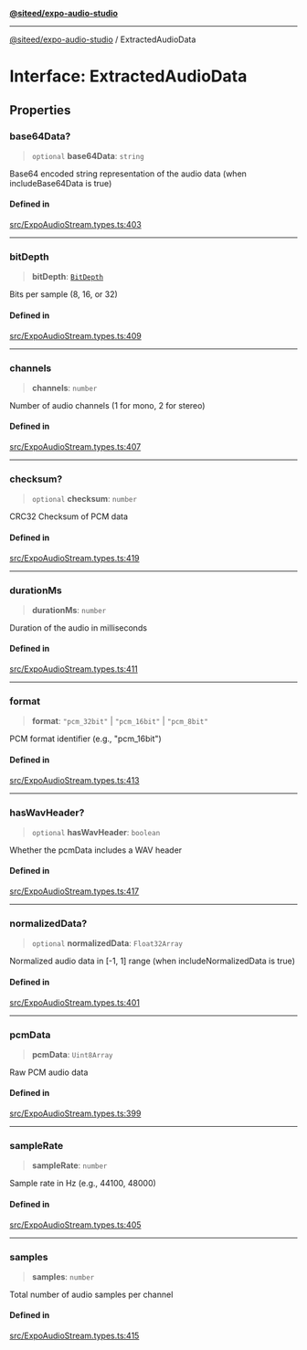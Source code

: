 [**@siteed/expo-audio-studio**](../README.md)

***

[@siteed/expo-audio-studio](../README.md) / ExtractedAudioData

# Interface: ExtractedAudioData

## Properties

### base64Data?

> `optional` **base64Data**: `string`

Base64 encoded string representation of the audio data (when includeBase64Data is true)

#### Defined in

[src/ExpoAudioStream.types.ts:403](https://github.com/deeeed/expo-audio-stream/blob/848d80f7012b7408a6d37c824016aa00b78322ac/packages/expo-audio-studio/src/ExpoAudioStream.types.ts#L403)

***

### bitDepth

> **bitDepth**: [`BitDepth`](../type-aliases/BitDepth.md)

Bits per sample (8, 16, or 32)

#### Defined in

[src/ExpoAudioStream.types.ts:409](https://github.com/deeeed/expo-audio-stream/blob/848d80f7012b7408a6d37c824016aa00b78322ac/packages/expo-audio-studio/src/ExpoAudioStream.types.ts#L409)

***

### channels

> **channels**: `number`

Number of audio channels (1 for mono, 2 for stereo)

#### Defined in

[src/ExpoAudioStream.types.ts:407](https://github.com/deeeed/expo-audio-stream/blob/848d80f7012b7408a6d37c824016aa00b78322ac/packages/expo-audio-studio/src/ExpoAudioStream.types.ts#L407)

***

### checksum?

> `optional` **checksum**: `number`

CRC32 Checksum of PCM data

#### Defined in

[src/ExpoAudioStream.types.ts:419](https://github.com/deeeed/expo-audio-stream/blob/848d80f7012b7408a6d37c824016aa00b78322ac/packages/expo-audio-studio/src/ExpoAudioStream.types.ts#L419)

***

### durationMs

> **durationMs**: `number`

Duration of the audio in milliseconds

#### Defined in

[src/ExpoAudioStream.types.ts:411](https://github.com/deeeed/expo-audio-stream/blob/848d80f7012b7408a6d37c824016aa00b78322ac/packages/expo-audio-studio/src/ExpoAudioStream.types.ts#L411)

***

### format

> **format**: `"pcm_32bit"` \| `"pcm_16bit"` \| `"pcm_8bit"`

PCM format identifier (e.g., "pcm_16bit")

#### Defined in

[src/ExpoAudioStream.types.ts:413](https://github.com/deeeed/expo-audio-stream/blob/848d80f7012b7408a6d37c824016aa00b78322ac/packages/expo-audio-studio/src/ExpoAudioStream.types.ts#L413)

***

### hasWavHeader?

> `optional` **hasWavHeader**: `boolean`

Whether the pcmData includes a WAV header

#### Defined in

[src/ExpoAudioStream.types.ts:417](https://github.com/deeeed/expo-audio-stream/blob/848d80f7012b7408a6d37c824016aa00b78322ac/packages/expo-audio-studio/src/ExpoAudioStream.types.ts#L417)

***

### normalizedData?

> `optional` **normalizedData**: `Float32Array`

Normalized audio data in [-1, 1] range (when includeNormalizedData is true)

#### Defined in

[src/ExpoAudioStream.types.ts:401](https://github.com/deeeed/expo-audio-stream/blob/848d80f7012b7408a6d37c824016aa00b78322ac/packages/expo-audio-studio/src/ExpoAudioStream.types.ts#L401)

***

### pcmData

> **pcmData**: `Uint8Array`

Raw PCM audio data

#### Defined in

[src/ExpoAudioStream.types.ts:399](https://github.com/deeeed/expo-audio-stream/blob/848d80f7012b7408a6d37c824016aa00b78322ac/packages/expo-audio-studio/src/ExpoAudioStream.types.ts#L399)

***

### sampleRate

> **sampleRate**: `number`

Sample rate in Hz (e.g., 44100, 48000)

#### Defined in

[src/ExpoAudioStream.types.ts:405](https://github.com/deeeed/expo-audio-stream/blob/848d80f7012b7408a6d37c824016aa00b78322ac/packages/expo-audio-studio/src/ExpoAudioStream.types.ts#L405)

***

### samples

> **samples**: `number`

Total number of audio samples per channel

#### Defined in

[src/ExpoAudioStream.types.ts:415](https://github.com/deeeed/expo-audio-stream/blob/848d80f7012b7408a6d37c824016aa00b78322ac/packages/expo-audio-studio/src/ExpoAudioStream.types.ts#L415)
